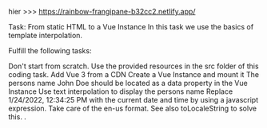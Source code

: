 hier >>> https://rainbow-frangipane-b32cc2.netlify.app/


Task: From static HTML to a Vue Instance
In this task we use the basics of template interpolation.

Fulfill the following tasks:

 Don't start from scratch. Use the provided resources in the src folder of this coding task.
 Add Vue 3 from a CDN
 Create a Vue Instance and mount it
 The persons name John Doe should be located as a data property in the Vue Instance
 Use text interpolation to display the persons name
 Replace 1/24/2022, 12:34:25 PM with the current date and time by using a javascript expression. Take care of the en-us format. See also toLocaleString to solve this.
.
